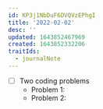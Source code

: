 ```yaml
---
id: KP3j1NbDuF6DVQVzEPhgI
title: '2022-02-02'
desc: ''
updated: 1643852467969
created: 1643852332206
traitIds:
  - journalNote
---
```


- [ ] Two coding problems
  - Problem 1: 
  - Problem 2: